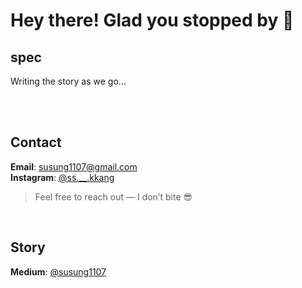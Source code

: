 # Hey there! Glad you stopped by 👋

## spec 
Writing the story as we go...

<br>
<br>

## Contact  
**Email**: [susung1107@gmail.com](mailto:susung1107@gmail.com)  
**Instagram**: [@ss.__.kkang](https://www.instagram.com/ss.__.kkang?igsh=MXRxc3Z0MjA3d2J3cw%3D%3D&utm_source=qr)

> Feel free to reach out — I don’t bite 😎

<br>

## Story
**Medium**: [@susung1107](https://medium.com/@susung1107)


<!--
**susung1107/susung1107** is a ✨ _special_ ✨ repository because its `README.md` (this file) appears on your GitHub profile.

Here are some ideas to get you started:

- 🔭 I’m currently working on ...
- 🌱 I’m currently learning ...
- 👯 I’m looking to collaborate on ...
- 🤔 I’m looking for help with ...
- 💬 Ask me about ...
- 📫 How to reach me: ...
- 😄 Pronouns: ...
- ⚡ Fun fact: ...
-->
